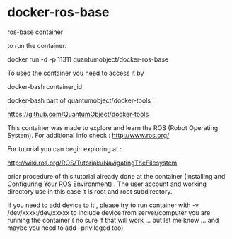 docker-ros-base
===============

ros-base container

to run the container:

docker run -d -p 11311 quantumobject/docker-ros-base

To used the container you need to access it by

docker-bash container_id 

docker-bash part of quantumobject/docker-tools   :

https://github.com/QuantumObject/docker-tools

This container was made to explore and learn the ROS (Robot Operating System). For additional info check : http://www.ros.org/

For tutorial you can begin exploring at :

http://wiki.ros.org/ROS/Tutorials/NavigatingTheFilesystem

prior procedure of this tutorial already done at the container (Installing and Configuring Your ROS Environment) . The user account and working directory use in this case it is root and root subdirectory. 

If you need to add device to it , please try to run container with -v /dev/xxxx:/dev/xxxxx to include device from server/computer you are running the container ( no sure if that will work ... but let me know ... and maybe you need to add  –privileged too)
